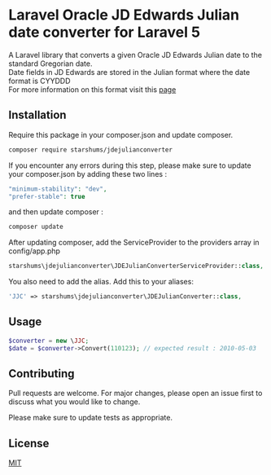 # Laravel Oracle JD Edwards Julian date converter for Laravel 5

A Laravel library that converts a given Oracle JD Edwards Julian date to the standard Gregorian date.  
Date fields in JD Edwards are stored in the Julian format where the date format is CYYDDD  
For more information on this format visit this [page](https://docs.oracle.com/cd/E26228_01/doc.93/e21961/julian_date_conv.htm)

## Installation

Require this package in your composer.json and update composer.

```bash
composer require starshums/jdejulianconverter
```
If you encounter any errors during this step, please make sure to update your composer.json by adding these two lines :
```php
"minimum-stability": "dev",
"prefer-stable": true
```
and then update composer :
```bash
composer update
```
After updating composer, add the ServiceProvider to the providers array in config/app.php
```php
starshums\jdejulianconverter\JDEJulianConverterServiceProvider::class,
```
You also need to add the alias. Add this to your aliases:
```php
'JJC' => starshums\jdejulianconverter\JDEJulianConverter::class,
```

## Usage

```php
$converter = new \JJC;
$date = $converter->Convert(110123); // expected result : 2010-05-03
```

## Contributing
Pull requests are welcome. For major changes, please open an issue first to discuss what you would like to change.

Please make sure to update tests as appropriate.

## License
[MIT](https://opensource.org/licenses/MIT)
